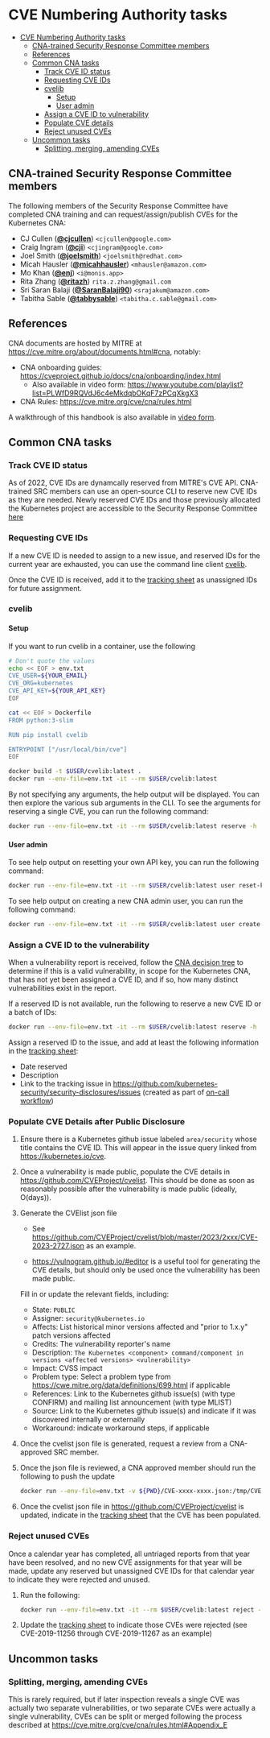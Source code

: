 # CVE Numbering Authority tasks

<!-- toc -->
- [CVE Numbering Authority tasks](#cve-numbering-authority-tasks)
  - [CNA-trained Security Response Committee members](#cna-trained-security-response-committee-members)
  - [References](#references)
  - [Common CNA tasks](#common-cna-tasks)
    - [Track CVE ID status](#track-cve-id-status)
    - [Requesting CVE IDs](#requesting-cve-ids)
    - [cvelib](#cvelib)
      - [Setup](#setup)
      - [User admin](#user-admin)
    - [Assign a CVE ID to vulnerability](#assign-a-cve-id-to-vulnerability)
    - [Populate CVE details](#populate-cve-details)
    - [Reject unused CVEs](#reject-unused-cves)
  - [Uncommon tasks](#uncommon-tasks)
    - [Splitting, merging, amending CVEs](#splitting-merging-amending-cves)
<!-- /toc -->

## CNA-trained Security Response Committee members

The following members of the Security Response Committee have completed CNA training and can request/assign/publish CVEs for the Kubernetes CNA:

- CJ Cullen (**[@cjcullen](https://github.com/cjcullen)**) `<cjcullen@google.com>`
- Craig Ingram (**[@cji](https://github.com/cji)**) `<cjingram@google.com>`
- Joel Smith (**[@joelsmith](https://github.com/joelsmith)**) `<joelsmith@redhat.com>`
- Micah Hausler (**[@micahhausler](https://github.com/micahhausler)**) `<mhausler@amazon.com>`
- Mo Khan (**[@enj](https://github.com/enj)**) `<i@monis.app>`
- Rita Zhang (**[@ritazh](https://github.com/ritazh)**) `rita.z.zhang@gmail.com`
- Sri Saran Balaji (**[@SaranBalaji90](https://github.com/SaranBalaji90)**) `<srajakum@amazon.com>`
- Tabitha Sable (**[@tabbysable](https://github.com/tabbysable)**) `<tabitha.c.sable@gmail.com>`

## References

CNA documents are hosted by MITRE at https://cve.mitre.org/about/documents.html#cna, notably:

* CNA onboarding guides: https://cveproject.github.io/docs/cna/onboarding/index.html
    * Also available in video form: https://www.youtube.com/playlist?list=PLWfD9RQVdJ6c4eMkdqbOKqF7zPCqXkgX3
* CNA Rules: https://cve.mitre.org/cve/cna/rules.html

A walkthrough of this handbook is also available in [video form](https://youtu.be/pcmAaEP7HD4).

## Common CNA tasks

### Track CVE ID status

As of 2022, CVE IDs are dynamcally reserved from MITRE's CVE API. CNA-trained SRC members can use an open-source CLI to reserve new CVE IDs as they are needed. Newly reserved CVE IDs and those previously allocated the Kubernetes project are accessible to the Security Response Committee [here](https://docs.google.com/spreadsheets/d/178eqxFxShR0I2BeoZ-YUynYnl0fo_0oU0VfmVfBpAQ0/edit)

### Requesting CVE IDs

If a new CVE ID is needed to assign to a new issue, and reserved IDs for the current year are exhausted, you can use the command line client [cvelib][cvelib].

[cvelib]: https://github.com/RedHatProductSecurity/cvelib

Once the CVE ID is received, add it to the [tracking sheet] as unassigned IDs for future assignment.

### cvelib

#### Setup

If you want to run cvelib in a container, use the following

```bash
# Don't quote the values
echo << EOF > env.txt
CVE_USER=${YOUR_EMAIL}
CVE_ORG=kubernetes
CVE_API_KEY=${YOUR_API_KEY}
EOF

cat << EOF > Dockerfile
FROM python:3-slim

RUN pip install cvelib

ENTRYPOINT ["/usr/local/bin/cve"]
EOF

docker build -t $USER/cvelib:latest .
docker run --env-file=env.txt -it --rm $USER/cvelib:latest
```

By not specifying any arguments, the help output will be displayed. You can then explore the various sub arguments in the CLI. To see the arguments for reserving a single CVE, you can run the following command:

```bash
docker run --env-file=env.txt -it --rm $USER/cvelib:latest reserve -h
```

#### User admin

To see help output on resetting your own API key, you can run the following command:

```bash
docker run --env-file=env.txt -it --rm $USER/cvelib:latest user reset-key -h
```

To see help output on creating a new CNA admin user, you can run the following command:
```bash
docker run --env-file=env.txt -it --rm $USER/cvelib:latest user create -h
```

### Assign a CVE ID to the vulnerability

When a vulnerability report is received, follow the [CNA decision tree](https://cve.mitre.org/cve/cna/rules.html#Appendix_C)
to determine if this is a valid vulnerability, in scope for the Kubernetes CNA, that has not yet been assigned a CVE ID,
and if so, how many distinct vulnerabilities exist in the report.

If a reserved ID is not available, run the following to reserve a new CVE ID or a batch of IDs:

```bash
docker run --env-file=env.txt -it --rm $USER/cvelib:latest reserve -h
```

Assign a reserved ID to the issue, and add at least the following information in the [tracking sheet]:
* Date reserved
* Description
* Link to the tracking issue in https://github.com/kubernetes-security/security-disclosures/issues (created as part of [on-call workflow](src-oncall.md#incident-response-workflow))

### Populate CVE Details after Public Disclosure 

1. Ensure there is a Kubernetes github issue labeled `area/security` whose title contains the CVE ID.
This will appear in the issue query linked from https://kubernetes.io/cve.
1. Once a vulnerability is made public, populate the CVE details in https://github.com/CVEProject/cvelist. This should be done as soon as reasonably possible after the vulnerability is made public (ideally, O(days)).
1. Generate the CVElist json file

    * See https://github.com/CVEProject/cvelist/blob/master/2023/2xxx/CVE-2023-2727.json as an example.

    * https://vulnogram.github.io/#editor is a useful tool for generating the CVE details, but should only be used once the vulnerability has been made public.

    Fill in or update the relevant fields, including:
    * State: `PUBLIC`
    * Assigner: `security@kubernetes.io`
    * Affects: List historical minor versions affected and "prior to 1.x.y" patch versions affected
    * Credits: The vulnerability reporter's name
    * Description: `The Kubernetes <component> command/component in versions <affected versions> <vulnerability>`
    * Impact: CVSS impact
    * Problem type: Select a problem type from https://cwe.mitre.org/data/definitions/699.html if applicable
    * References: Link to the Kubernetes github issue(s) (with type CONFIRM) and mailing list announcement (with type MLIST)
    * Source: Link to the Kubernetes github issue(s) and indicate if it was discovered internally or externally
    * Workaround: indicate workaround steps, if applicable

1. Once the cvelist json file is generated, request a review from a CNA-approved SRC member.
1. Once the json file is reviewed, a CNA approved member should run the following to push the update
    ```bash
    docker run --env-file=env.txt -v ${PWD}/CVE-xxxx-xxxx.json:/tmp/CVE-xxxx-xxxx.json  -it --rm $USER/cvelib:latest publish CVE-xxxx-xxxx  -f /tmp/CVE-xxxx-xxxx.json
    ```
1. Once the cvelist json file in https://github.com/CVEProject/cvelist is updated, indicate in the [tracking sheet] that the CVE has been populated.

### Reject unused CVEs

Once a calendar year has completed, all untriaged reports from that year have been resolved,
and no new CVE assignments for that year will be made, update any reserved but unassigned CVE IDs
for that calendar year to indicate they were rejected and unused.

1. Run the following:

    ```bash
    docker run --env-file=env.txt -it --rm $USER/cvelib:latest reject -h
    ```

1. Update the [tracking sheet] to indicate those CVEs were rejected (see CVE-2019-11256 through CVE-2019-11267 as an example)

## Uncommon tasks

### Splitting, merging, amending CVEs

This is rarely required, but if later inspection reveals a single CVE was actually two separate vulnerabilities, or two separate CVEs were actually a single vulnerability, CVEs can be split or merged following the process described at https://cve.mitre.org/cve/cna/rules.html#Appendix_E

[tracking sheet]: https://github.com/kubernetes-security/security-disclosures#cna-tracker
